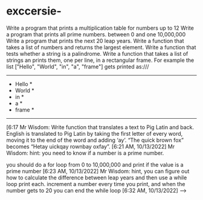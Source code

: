 # exccersie-



Write a program that prints a multiplication table for numbers up to 12
  Write a program that prints all prime numbers. between 0 and one 10,000,000
Write a program that prints the next 20 leap years.
  Write a function that takes a list of numbers and returns the largest element.
  Write a function that tests whether a string is a palindrome.
Write a function that takes a list of strings an prints them, one per line, in a rectangular frame. For example the list ["Hello", "World", "in", "a", "frame"] gets printed as:///
***
* Hello *
* World *
* in    *
* a     *
* frame *
***
[6:17 Mr Wisdom: Write function that translates a text to Pig Latin and back. English is translated to Pig Latin by taking the first letter of every word, moving it to the end of the word and adding ‘ay’. “The quick brown fox” becomes “Hetay uickqay rownbay oxfay”.
[6:21 AM, 10/13/2022] Mr Wisdom: hint: you need to know if a number is a prime number.

you should do a for loop from 0 to 10,000,000 and print if the value is a prime number
[6:23 AM, 10/13/2022] Mr Wisdom: hint, you can figure out how to calculate the difference between leap years and then use a while loop print each.
increment a number every time you print, and when the number gets to 20 you can end the while loop
[6:32 AM, 10/13/2022]  -->
